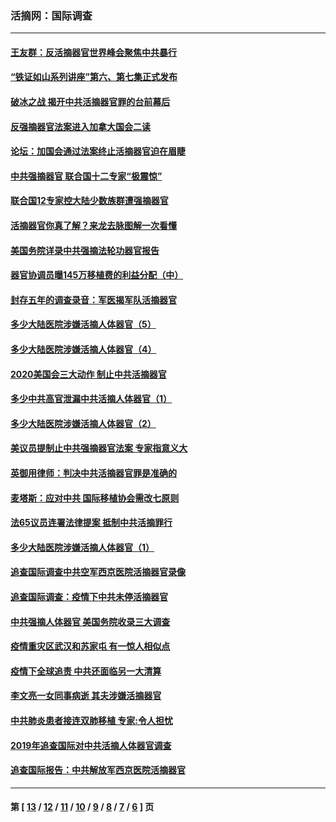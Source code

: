 ### 活摘网：国际调查
---
#### [王友群：反活摘器官世界峰会聚焦中共暴行](../../pages/nf5947/n13250738.md?01310430) 
#### [“铁证如山系列讲座”第六、第七集正式发布](../../pages/nf5947/n13106287.md?01310430) 
#### [破冰之战 揭开中共活摘器官罪的台前幕后](../../pages/nf5947/n13082457.md?01310430) 
#### [反强摘器官法案进入加拿大国会二读](../../pages/nf5947/n13033450.md?01310430) 
#### [论坛：加国会通过法案终止活摘器官迫在眉睫](../../pages/nf5947/n13029839.md?01310430) 
#### [中共强摘器官 联合国十二专家“极震惊”](../../pages/nf5947/n13024313.md?01310430) 
#### [联合国12专家控大陆少数族群遭强摘器官](../../pages/nf5947/n13023877.md?01310430) 
#### [活摘器官你真了解？来龙去脉图解一次看懂](../../pages/nf5947/n13013820.md?01310430) 
#### [美国务院详录中共强摘法轮功器官报告](../../pages/nf5947/n12944519.md?01310430) 
#### [器官协调员曝145万移植费的利益分配（中）](../../pages/nf5947/n12894547.md?01310430) 
#### [封存五年的调查录音：军医揭军队活摘器官](../../pages/nf5947/n12798692.md?01310430) 
#### [多少大陆医院涉嫌活摘人体器官（5）](../../pages/nf5947/n12768383.md?01310430) 
#### [多少大陆医院涉嫌活摘人体器官（4）](../../pages/nf5947/n12664434.md?01310430) 
#### [2020美国会三大动作 制止中共活摘器官](../../pages/nf5947/n12682004.md?01310430) 
#### [多少中共高官泄漏中共活摘人体器官（1）](../../pages/nf5947/n12671234.md?01310430) 
#### [多少大陆医院涉嫌活摘人体器官（2）](../../pages/nf5947/n12655589.md?01310430) 
#### [美议员提制止中共强摘器官法案 专家指意义大](../../pages/nf5947/n12630561.md?01310430) 
#### [英御用律师：判决中共活摘器官罪是准确的](../../pages/nf5947/n12580740.md?01310430) 
#### [麦塔斯：应对中共 国际移植协会需改七原则](../../pages/nf5947/n12514711.md?01310430) 
#### [法65议员连署法律提案 抵制中共活摘罪行](../../pages/nf5947/n12437047.md?01310430) 
#### [多少大陆医院涉嫌活摘人体器官（1）](../../pages/nf5947/n12414284.md?01310430) 
#### [追查国际调查中共空军西京医院活摘器官录像](../../pages/nf5947/n12348837.md?01310430) 
#### [追查国际调查：疫情下中共未停活摘器官](../../pages/nf5947/n12273415.md?01310430) 
#### [中共强摘人体器官 美国务院收录三大调查](../../pages/nf5947/n12181488.md?01310430) 
#### [疫情重灾区武汉和苏家屯 有一惊人相似点](../../pages/nf5947/n12150824.md?01310430) 
#### [疫情下全球追责 中共还面临另一大清算](../../pages/nf5947/n12070397.md?01310430) 
#### [李文亮一女同事病逝 其夫涉嫌活摘器官](../../pages/nf5947/n11957882.md?01310430) 
#### [中共肺炎患者接连双肺移植 专家:令人担忧](../../pages/nf5947/n11945516.md?01310430) 
#### [2019年追查国际对中共活摘人体器官调查](../../pages/nf5947/n11917733.md?01310430) 
#### [追查国际报告：中共解放军西京医院活摘器官](../../pages/nf5947/n11838359.md?01310430) 

---
#### 第 [ [13](./13.md?01310430) / [12](./12.md?01310430) / [11](./11.md?01310430) / [10](./10.md?01310430) / [9](./9.md?01310430) / [8](./8.md?01310430) / [7](./7.md?01310430) / [6](./6.md?01310430) ] 页
